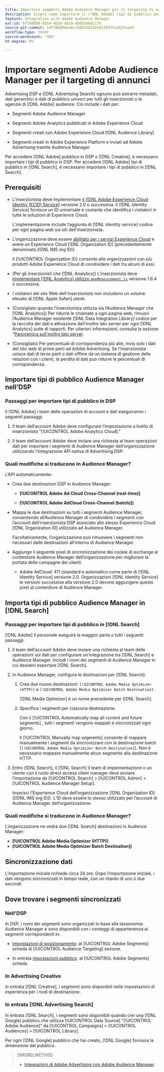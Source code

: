 ```yaml
---
title: Importare segmenti Adobe Audience Manager per il targeting di annunci
description: Scopri come importare il [!DNL Adobe] tipi di pubblico per Advertising DSP e Search via Adobe Audience Manager
feature: Integration with Adobe Audience Manager
exl-id: 6ff80699-9554-4b39-a019-d8055d68c174
source-git-commit: 14f78b89dea8cc680756232c6116975c652feee5
workflow-type: tm+mt
source-wordcount: '763'
ht-degree: 0%

---
```


# Importare segmenti Adobe Audience Manager per il targeting di annunci

Advertising DSP e [!DNL Advertising Search] ognuno può estrarre metadati, dati gerarchici e dati di pubblico univoci per tutti gli inserzionisti o le agenzie di [!DNL Adobe] audience<!-- segments or audiences? Standardize terms per AAM's docs -->. Ciò include i dati per:

* Segmenti Adobe Audience Manager

* Segmenti Adobe Analytics pubblicati in Adobe Experience Cloud

* Segmenti creati con Adobe Experience Cloud [!DNL Audience Library]

* Segmenti creati in Adobe Experience Platform e inviati ad Adobe Advertising tramite Audience Manager

Per accedere [!DNL Adobe] pubblico in DSP o [!DNL Creative], è necessario importare i tipi di pubblico in DSP. Per accedere [!DNL Adobe] tipi di pubblico in [!DNL Search], è necessario importare i tipi di pubblico in [!DNL Search].

## Prerequisiti

* L&#39;inserzionista deve implementare [il [!DNL Adobe Experience Cloud Identity (ECID) Service]](https://experienceleague.adobe.com/docs/id-service/using/intro/overview.html) versione 2.0 o successiva. Il [!DNL Identity Service] fornisce un ID universale e costante che identifica i visitatori in tutte le soluzioni di Experience Cloud.

   L’implementazione include l’aggiunta di [!DNL Identity service] codice per ogni pagina web sui siti dell’inserzionista.

* L’organizzazione deve essere [abilitato per i servizi Experience Cloud](https://experienceleague.adobe.com/docs/core-services/interface/services/core-services.html) e avere un Experience Cloud [!DNL Organization ID] (precedentemente denominato [!DNL IMS org ID]).

   Il [!UICONTROL Organization ID] consente alle organizzazioni con più prodotti Adobe Experience Cloud di condividere i dati tra alcuni di essi.

* (Per gli inserzionisti che [!DNL Analytics]) L&#39;inserzionista deve [implementare [!DNL Analytics] utilizzo `appMeasurement.js`](https://experienceleague.adobe.com/docs/analytics/implementation/js/overview.html) versione 1.6.4 o successiva.

* I visitatori del sito Web dell&#39;inserzionista non includono un volume elevato di [!DNL Apple Safari] utenti.

* (Consigliato quando l’inserzionista utilizza sia l’Audience Manager che [!DNL Analytics]) Per ridurre le chiamate a ogni pagina web, rimuovi l’Audience Manager esistente [!DNL Data Integration Library] codice per la raccolta dei dati e attivazione dell&#39;inoltro lato server per ogni [!DNL Analytics] suite di rapporti. Per ulteriori informazioni, consulta la sezione &quot;[Panoramica sull&#39;inoltro lato server](https://experienceleague.adobe.com/docs/analytics/admin/admin-tools/server-side-forwarding/ssf.html).

* (Consigliato) Per percentuali di corrispondenza più alte, invia solo i dati del sito web di prime parti ad Adobe Advertising. Se l’inserzionista unisce dati di terze parti o dati offline da un sistema di gestione delle relazioni con i clienti, la perdita di dati può ridurre le percentuali di corrispondenza.

## Importare tipi di pubblico Audience Manager nell’DSP

### Passaggi per importare tipi di pubblico in DSP

Il [!DNL Adobe] i team delle operazioni di account e dati eseguiranno i seguenti passaggi.

1. Il team dell’account Adobe deve configurare l’impostazione a livello di inserzionista &quot;[!UICONTROL Adobe Analytics Cloud].&quot;

1. Il team dell’account Adobe deve inviare una richiesta<!-- Submit a request as a JIRA task? --> al team operazioni dati<!-- implementation team? --> per importare i segmenti di Audience Manager dell’organizzazione utilizzando l’integrazione API nativa di Advertising DSP.

### Quali modifiche si traducono in Audience Manager?

L’API automaticamente:

* Crea due destinazioni DSP in Audience Manager:

   * **[!UICONTROL Adobe Ad Cloud Cross-Channel (real-time)]**

   * **[!UICONTROL Adobe AdCloud Cross-Channel (batch)])**

* Mappa le due destinazioni su tutti i segmenti Audience Manager, consentendo all’Audience Manager di condividere i segmenti con l’account dell’inserzionista DSP associato allo stesso Experience Cloud [!DNL Organization ID] utilizzato ad Audience Manager. <!-- Verify -->

   Facoltativamente, l’organizzazione può rimuovere i segmenti non necessari dalle destinazioni all’interno di Audience Manager.

* Aggiunge il seguente pixel di sincronizzazione dei cookie di exchange al contenitore Audience Manager dell’organizzazione per migliorare la portata delle campagne dei clienti:

   * Adobe AdCloud: 411 (standard e automatico come parte di [!DNL Identity Service] versione 2.0. Organizzazioni [!DNL Identity Service] le versioni successive alla versione 2.0 devono aggiungere questo pixel al contenitore di Audience Manager.

## Importa tipi di pubblico Audience Manager in [!DNL Search]

### Passaggi per importare tipi di pubblico in [!DNL Search]

[!DNL Adobe] Il personale eseguirà la maggior parte o tutti i seguenti passaggi.

1. Il team dell’account Adobe deve inviare una richiesta al team delle operazioni sui dati per configurare un’integrazione tra [!DNL Search] e Audience Manager. Includi i nomi dei segmenti di Audience Manager in cui desideri esportare [!DNL Search].

1. In Audience Manager, configura le destinazioni per [!DNL Search]:

   1. Crea due nuove destinazioni: `[!UICONTROL Adobe Media Optimizer (HTTP)]` e `[!UICONTROL Adobe Media Optimizer Batch Destination]`.

      [!DNL Media Optimizer] è un nome precedente per [!DNL Search].

   1. Specifica i segmenti per ciascuna destinazione.

      Con il [!UICONTROL Automatically map all current and future segments] , tutti i segmenti vengono mappati e sincronizzati ogni giorno.

      Il [!UICONTROL Manually map segments] consente di mappare manualmente i segmenti da sincronizzare con la destinazione batch (`[!UICONTROL Adobe Media Optimizer Batch Destination]`). Non è necessario mappare manualmente alcun segmento alla destinazione HTTP.

1. Entro [!DNL Search], il [!DNL Search] il team di implementazione o un utente con il ruolo direct access client manager deve avviare l’importazione da [!UICONTROL Search] > [!UICONTROL Admin] > [!UICONTROL Audience Manager Setup].

   Inserisci l’Experience Cloud dell’organizzazione [!DNL Organization ID] ([!DNL IMS org ID]). L’ID deve essere lo stesso utilizzato per l’account di Audience Manager dell’organizzazione.

### Quali modifiche si traducono in Audience Manager?

L’organizzazione ne vedrà due [!DNL Search] destinazioni in Audience Manager:

* **[!UICONTROL Adobe Media Optimizer (HTTP)]**
* **[!UICONTROL Adobe Media Optimizer Batch Destination])**

## Sincronizzazione dati

L’importazione iniziale richiede circa 24 ore. Dopo l’importazione iniziale, i dati vengono sincronizzati in tempo reale, con un ritardo di uno o due secondi.

<!--
### How DSP Syncs the Data

DSP syncs the data automatically using the [!DNL Adobe Experience Cloud Identity (ECID) Service]. During synchronization, the [!DNL ECID Service] calls Adobe Advertising at [!DNL cm.eversttech.net]. Because Adobe Advertising is a trusted domain, ID syncs take place from parent pages rather than within the destination publishing iframes, as they do with most third-party activation partners. Audience Manager identifies unique users by device IDs, using the [Audience Manager [!DNL Unique User ID (AAM UUID)]](https://experienceleague.adobe.com/docs/audience-manager/user-guide/reference/ids-in-aam.html#global-device-ids), also called the [!DNL Device ID].

![Synchronization of [!DNL Adobe] audiences in DSP](/help/integrations/assets/audience-manager-sync.png)

### How Search Syncs the Data
-->

<!-- 
Segment membership data is sent only after one of the following events occurs:

* (Advertisers with DSP):

  * The segment is targeted in an Adobe Advertising display ad.

  * The segment is added to the [!DNL Adobe AdCloud Cross-Channel] batch and real-time destinations within the Audience Manager user interface.

* (Advertisers with [!DNL Search]):

  * The segment is targeted in an Adobe Advertising search ad.

  * The segment is added to the [!DNL Adobe Media Optimizer] batch and HTTP destinations within the Audience Manager user interface.
 -->
<!-- Is membership data/whatever available in Creative? If so, does it show the same as DSP? -->

## Dove trovare i segmenti sincronizzati

### Nell&#39;DSP

In DSP, i nomi dei segmenti sono organizzati in base alla tassonomia Audience Manager e sono disponibili con i conteggi di appartenenza ai segmenti corrispondenti in:

* [Impostazioni di posizionamento](/help/dsp/campaign-management/placements/placement-settings.md#audience-targeting): al [!UICONTROL Adobe Segments] scheda di [!UICONTROL Audience Targeting] sezione.

* In entrata [impostazioni pubblico](/help/dsp/audiences/audience-settings.md): al [!UICONTROL Adobe Segments] scheda.

### In Advertising Creative

In entrata [!DNL Creative], i segmenti sono disponibili nelle impostazioni di esperienza per i nodi di destinazione.

### In entrata [!DNL Advertising Search]

In entrata [!DNL Search], i segmenti sono disponibili quando crei una [!DNL Google] pubblico che utilizza [!UICONTROL Data Source] &quot;[!UICONTROL Adobe Audience]&quot; da [!UICONTROL Campaigns] > [!UICONTROL Audiences] > [!UICONTROL Library].

Per ogni [!DNL Google] pubblico che hai creato, [!DNL Google] fornisce la dimensione del pubblico.

>[!MORELIKETHIS]
>
>* [Integrazioni di Adobe Advertising con Adobe Audience Manager](/help/integrations/audience-manager/overview.md)

